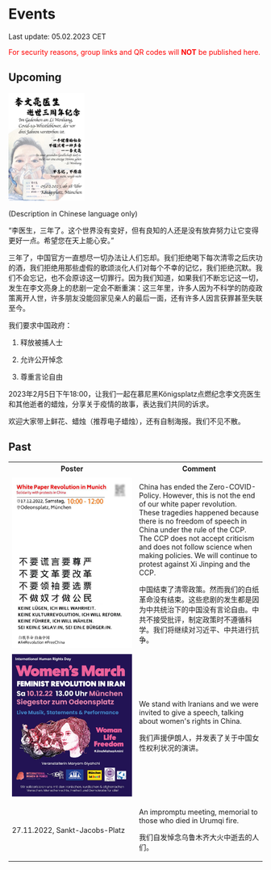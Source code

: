 # Events

Last update: 05.02.2023 CET

<font color="red">For security reasons, group links and QR codes will <b>NOT</b> be published here.</font>

## Upcoming

<img src="poster/muc/230205.jpg" width="30%" />

(Description in Chinese language only)

“李医生，三年了。这个世界没有变好，但有良知的人还是没有放弃努力让它变得更好一点。希望您在天上能心安。”

三年了，中国官方一直想尽一切办法让人们忘却。我们拒绝喝下每次清零之后庆功的酒，我们拒绝用那些虚假的歌颂淡化人们对每个不幸的记忆，我们拒绝沉默。我们不会忘记，也不会原谅这一切罪行。因为我们知道，如果我们不断忘记这一切，发生在李文亮身上的悲剧一定会不断重演：这三年里，许多人因为不科学的防疫政策离开人世，许多朋友没能回家见亲人的最后一面，还有许多人因言获罪甚至失联至今。

我们要求中国政府：

1. 释放被捕人士

2. 允许公开悼念

3. 尊重言论自由

2023年2月5日下午18:00，让我们一起在慕尼黑Königsplatz点燃纪念李文亮医生和其他逝者的蜡烛，分享关于疫情的故事，表达我们共同的诉求。

欢迎大家带上鲜花、蜡烛（推荐电子蜡烛），还有自制海报。我们不见不散。



## Past

<table>
  <tr>
    <th>Poster</th><th>Comment</th>
  </tr>
  <tr>
    <td width="50%"><img src="poster/muc/221217.jpeg" /></td><td><p>China has ended the Zero-COVID-Policy. However, this is not the end of our white paper revolution. These tragedies happened because there is no freedom of speech in China under the rule of the CCP. The CCP does not accept criticism and does not follow science when making policies. We will continue to protest against Xi Jinping and the CCP.</p><p>中国结束了清零政策。然而我们的白纸革命没有结束。这些悲剧的发生都是因为中共统治下的中国没有言论自由。中共不接受批评，制定政策时不遵循科学。我们将继续对习近平、中共进行抗争。</p></td>
  </tr>
	<tr>
    <td width="50%"><img src="poster/muc/221210.JPG" /></td><td><p>We stand with Iranians and we were invited to give a speech, talking about women's rights in China.</p><p>我们声援伊朗人，并发表了关于中国女性权利状况的演讲。</p></td>
  </tr>
	<tr>
    <td width="50%">27.11.2022, Sankt-Jacobs-Platz</td><td><p>An impromptu meeting, memorial to those who died in Urumqi fire.</p><p>我们自发悼念乌鲁木齐大火中逝去的人们。</p></td>
  </tr>
</table>

